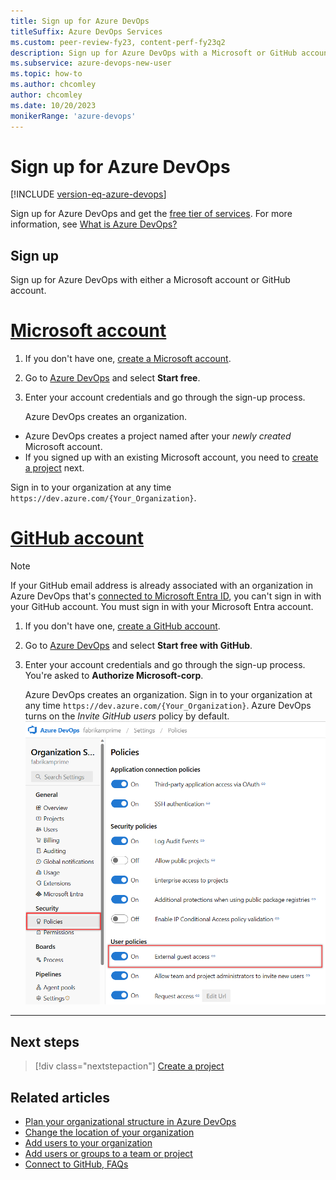 ```yaml
---
title: Sign up for Azure DevOps
titleSuffix: Azure DevOps Services
ms.custom: peer-review-fy23, content-perf-fy23q2
description: Sign up for Azure DevOps with a Microsoft or GitHub account.
ms.subservice: azure-devops-new-user
ms.topic: how-to
ms.author: chcomley
author: chcomley
ms.date: 10/20/2023
monikerRange: 'azure-devops'
---
```


# Sign up for Azure DevOps

[!INCLUDE [version-eq-azure-devops](../includes/version-eq-azure-devops.md)]

Sign up for Azure DevOps and get the [free tier of services](https://azure.microsoft.com/pricing/details/devops/azure-devops-services/). For more information, see [What is Azure DevOps?](what-is-azure-devops.md)

## Sign up

Sign up for Azure DevOps with either a Microsoft account or GitHub account.

# [Microsoft account](#tab/microsoft-account)

1. If you don't have one, [create a Microsoft account](https://azure.microsoft.com/services/devops/).
2. Go to [Azure DevOps](https://azure.microsoft.com/services/devops/) and select **Start free**.
3. Enter your account credentials and go through the sign-up process.

   Azure DevOps creates an organization.
-  Azure DevOps creates a project named after your *newly created* Microsoft account.
-  If you signed up with an existing Microsoft account, you need to [create a project](../organizations/projects/create-project.md) next.

Sign in to your organization at any time `https://dev.azure.com/{Your_Organization}`.

# [GitHub account](#tab/github-account)

> [!NOTE]
> If your GitHub email address is already associated with an organization in Azure DevOps that's [connected to Microsoft Entra ID](../organizations/accounts/connect-organization-to-azure-ad.md), you can't sign in with your GitHub account. You must sign in with your Microsoft Entra account.

1. If you don't have one, [create a GitHub account](https://github.com/join).
2. Go to [Azure DevOps](https://azure.microsoft.com/services/devops/) and select **Start free with GitHub**.
3. Enter your account credentials and go through the sign-up process. You're asked to **Authorize Microsoft-corp**.

   Azure DevOps creates an organization. Sign in to your organization at any time `https://dev.azure.com/{Your_Organization}`.
   Azure DevOps turns on the *Invite GitHub users* policy by default. 
   ![Screenshot of the Invite GitHub users policy.](../media/invite-github-users-policy.png)
---

## Next steps  
 
> [!div class="nextstepaction"]
> [Create a project](../organizations/projects/create-project.md)

## Related articles

- [Plan your organizational structure in Azure DevOps](plan-your-azure-devops-org-structure.md)
- [Change the location of your organization](../organizations/accounts/change-organization-location.md)
- [Add users to your organization](../organizations/accounts/add-organization-users.md)
- [Add users or groups to a team or project](../organizations/security/add-users-team-project.md)
- [Connect to GitHub, FAQs](../boards/github/connect-to-github.md#faqs)
